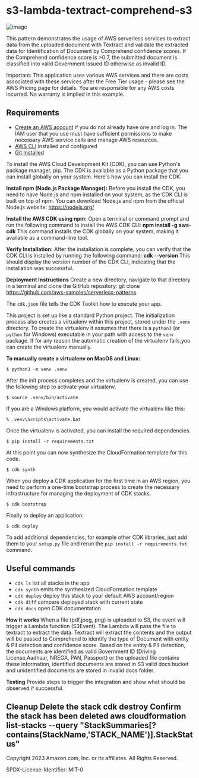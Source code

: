 # s3-lambda-textract-comprehend-s3
![image](https://github.com/paulkannan/New-serverless-pattern-s3-lambda-textract-comprehend-s3/assets/46925641/f5dbe7a8-a9ef-423a-bf39-8ca201107b19)

This pattern demonstrates the usage of AWS serverless services to extract data from the uploaded document with Textract and validate the extracted data for Identification of Document by Comprehend confidence scores. If the Comprehend confidence score is >0.7, the submitted document is classified into valid Government issued ID otherwise as invalid ID. 

Important: This application uses various AWS services and there are costs associated with these services after the Free Tier usage - please see the AWS Pricing page for details. You are responsible for any AWS costs incurred. No warranty is implied in this example.

## Requirements

* [Create an AWS account](https://portal.aws.amazon.com/gp/aws/developer/registration/index.html) if you do not already have one and log in. The IAM user that you use must have sufficient permissions to make necessary AWS service calls and manage AWS resources.
* [AWS CLI](https://docs.aws.amazon.com/cli/latest/userguide/install-cliv2.html) installed and configured
* [Git Installed](https://git-scm.com/book/en/v2/Getting-Started-Installing-Git)

To install the AWS Cloud Development Kit (CDK), you can use Python's package manager, pip. The CDK is available as a Python package that you can install globally on your system. Here's how you can install the CDK:

**Install npm (Node.js Package Manager):**
Before you install the CDK, you need to have Node.js and npm installed on your system, as the CDK CLI is built on top of npm. You can download Node.js and npm from the official Node.js website: https://nodejs.org/

**Install the AWS CDK using npm:**
Open a terminal or command prompt and run the following command to install the AWS CDK CLI: **npm install -g aws-cdk**
This command installs the CDK globally on your system, making it available as a command-line tool.

**Verify Installation:**
After the installation is complete, you can verify that the CDK CLI is installed by running the following command: **cdk --version**
This should display the version number of the CDK CLI, indicating that the installation was successful.

**Deployment Instructions**
Create a new directory, navigate to that directory in a terminal and clone the GitHub repository:
git clone https://github.com/aws-samples/serverless-patterns

The `cdk.json` file tells the CDK Toolkit how to execute your app.

This project is set up like a standard Python project.  The initialization process also creates a virtualenv within this project, stored under the `.venv`
directory.  To create the virtualenv it assumes that there is a `python3` (or `python` for Windows) executable in your path with access to the `venv`
package. If for any reason the automatic creation of the virtualenv fails,you can create the virtualenv manually.

**To manually create a virtualenv on MacOS and Linux:**

```
$ python3 -m venv .venv
```

After the init process completes and the virtualenv is created, you can use the following step to activate your virtualenv.

```
$ source .venv/bin/activate
```

If you are a Windows platform, you would activate the virtualenv like this:

```
% .venv\Scripts\activate.bat
```

Once the virtualenv is activated, you can install the required dependencies.

```
$ pip install -r requirements.txt
```

At this point you can now synthesize the CloudFormation template for this code.

```
$ cdk synth
```
When you deploy a CDK application for the first time in an AWS region, you need to perform a one-time bootstrap process to create the necessary infrastructure for managing the deployment of CDK stacks.

```
$ cdk bootstrap
```
Finally to deploy an application:
```
$ cdk deploy
```
To add additional dependencies, for example other CDK libraries, just add
them to your `setup.py` file and rerun the `pip install -r requirements.txt`
command.

## Useful commands

 * `cdk ls`          list all stacks in the app
 * `cdk synth`       emits the synthesized CloudFormation template
 * `cdk deploy`      deploy this stack to your default AWS account/region
 * `cdk diff`        compare deployed stack with current state
 * `cdk docs`        open CDK documentation

**How it works**
When a file (pdf,jpeg, png) is uploaded to S3, the event will trigger a Lambda function (S3Event). The Lambda will pass the file to textract to extract the data. Textract will extract the contents and the output will be passed to Comprehend to identify the type of Document with entity & PII detection and confidence score. Based on the entity & PII detection, the documents are identified as valid Government ID (Driving License,Aadhaar, NREGA, PAN, Passport) or the uploaded file contains these information, identified documents are stored in S3 valid docs bucket and unidentified documents are stored in invalid docs folder.

**Testing**
Provide steps to trigger the integration and show what should be observed if successful.

**Cleanup**
Delete the stack
cdk destroy
Confirm the stack has been deleted
aws cloudformation list-stacks --query "StackSummaries[?contains(StackName,'STACK_NAME')].StackStatus"
----
Copyright 2023 Amazon.com, Inc. or its affiliates. All Rights Reserved.

SPDX-License-Identifier: MIT-0
